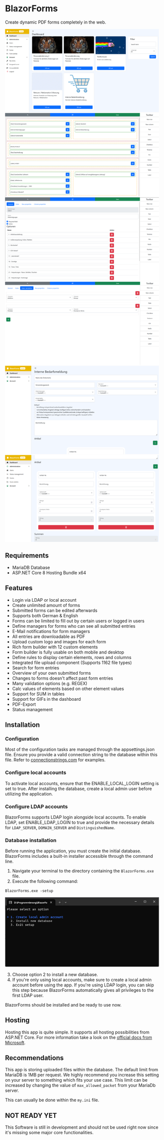 # BlazorForms
Create dynamic PDF forms completely in the web.

![Dashboard](images/dashboard.png)
![Form builder](images/form_builder.png)
![Element editor](images/element_editor.png)
![Calc editor](images/calc_editor.png)
![New form entry](images/new_form_entry.png)
![New form entry tables](images/new_form_entry_table.png)

## Requirements
* MariaDB Database
* ASP.NET Core 8 Hosting Bundle x64

## Features
* Login via LDAP or local account
* Create unlimited amount of forms
* Submitted forms can be edited afterwards
* Supports both German & English
* Forms can be limited to fill out by certain users or logged in users
* Define managers for forms who can see all submitted entries
* E-Mail notifications for form managers
* All entries are downloadable as PDF
* Upload custom logo and images for each form
* Rich form builder with 12 custom elements
* Form builder is fully usable on both mobile and desktop
* Define rules to display certain elements, rows and columns
* Integrated file upload component (Supports 1162 file types)
* Search for form entries
* Overview of your own submitted forms
* Changes to forms doesn't affect past form entries
* Many validation options (e.g. REGEX)
* Calc values of elements based on other element values
* Support for SUM in tables
* Support for GIFs in the dashboard
* PDF-Export
* Status management

## Installation

### Configuration
Most of the configuration tasks are managed through the appsettings.json file. Ensure you provide a valid connection string to the database within this file. Refer to  [connectionstrings.com](https://www.connectionstrings.com/mysql/) for examples.

### Configure local accounts
To activate local accounts, ensure that the ENABLE_LOCAL_LOGIN setting is set to true. After installing the database, create a local admin user before utilizing the application.

### Configure LDAP accounts
BlazorForms supports LDAP login alongside local accounts. To enable LDAP, set ENABLE_LDAP_LOGIN to true and provide the necessary details for `LDAP_SERVER`, `DOMAIN_SERVER` and `DistinguishedName`.

### Database installation
Before running the application, you must create the initial database. BlazorForms includes a built-in installer accessible through the command line.

1. Navigate your terminal to the directory containing the `BlazorForms.exe` file.
2. Execute the following command:

```
BlazorForms.exe -setup
```

![Setup BlazorForms](images/setup.png)

3. Choose option 2 to install a new database. 
4. If you're only using local accounts, make sure to create a local admin account before using the app. If you're using LDAP login, you can skip this step because BlazorForms automatically gives all privileges to the first LDAP user.

BlazorForms should be installed and be ready to use now. 

## Hosting
Hosting this app is quite simple. It supports all hosting possibilities from ASP.NET Core. For more information take a look on the [official docs from Microsoft](https://learn.microsoft.com/en-us/aspnet/core/blazor/host-and-deploy/server?view=aspnetcore-7.0).

## Recommendations
This app is storing uploaded files within the database. The default limit from MariaDB is 1MB per request. We highly recommend you increase this setting on your server to something which fits your use case. This limit can be increased by changing the value of `max_allowed_packet` from your MariaDb server.

This can usually be done within the `my.ini` file.


## NOT READY YET
This Software is still in development and should not be used right now since it's missing some major core functionalities.